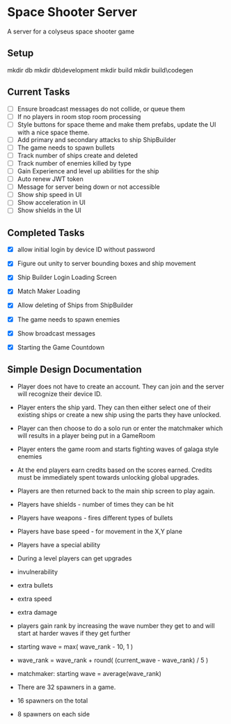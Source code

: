 # Space Shooter Server

A server for a colyseus space shooter game

## Setup

mkdir db
mkdir db\development
mkdir build
mkdir build\codegen

## Current Tasks

- [ ] Ensure broadcast messages do not collide, or queue them
- [ ] If no players in room stop room processing
- [ ] Style buttons for space theme and make them prefabs, update the UI with a nice space theme.
- [ ] Add primary and secondary attacks to ship ShipBuilder
- [ ] The game needs to spawn bullets
- [ ] Track number of ships create and deleted
- [ ] Track number of enemies killed by type
- [ ] Gain Experience and level up abilities for the ship
- [ ] Auto renew JWT token
- [ ] Message for server being down or not accessible
- [ ] Show ship speed in UI
- [ ] Show acceleration in UI
- [ ] Show shields in the UI

## Completed Tasks

- [x] allow initial login by device ID without password
- [x] Figure out unity to server bounding boxes and ship movement
- [x] Ship Builder Login Loading Screen
- [x] Match Maker Loading
- [x] Allow deleting of Ships from ShipBuilder
- [x] The game needs to spawn enemies
- [x] Show broadcast messages
- [x] Starting the Game Countdown


## Simple Design Documentation

- Player does not have to create an account. They can join and the server will recognize their device ID.
- Player enters the ship yard. They can then either select one of their existing ships or create a new ship using the parts they have unlocked.
- Player can then choose to do a solo run or enter the matchmaker which will results in a player being put in a GameRoom
- Player enters the game room and starts fighting waves of galaga style enemies
- At the end players earn credits based on the scores earned. Credits must be immediately spent towards unlocking global upgrades.
- Players are then returned back to the main ship screen to play again.

- Players have shields - number of times they can be hit
- Players have weapons - fires different types of bullets
- Players have base speed - for movement in the X,Y plane
- Players have a special ability

- During a level players can get upgrades
- invulnerability
- extra bullets
- extra speed
- extra damage

- players gain rank by increasing the wave number they get to and will start at harder waves if they get further

- starting wave = max( wave_rank - 10, 1 )
- wave_rank = wave_rank + round( (current_wave - wave_rank) / 5 )
- matchmaker: starting wave = average(wave_rank)

- There are 32 spawners in a game.
- 16 spawners on the total
- 8 spawners on each side
